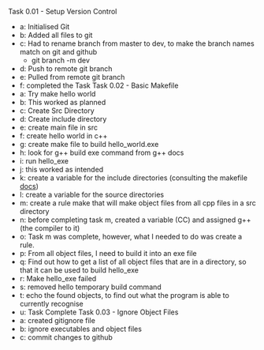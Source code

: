 
Task 0.01 - Setup Version Control
- a: Initialised Git
- b: Added all files to git 
- c: Had to rename branch from master to dev, to make the branch names match on git and github 
    - git branch -m dev
- d: Push to remote git branch
- e: Pulled from remote git branch
- f: completed the Task
Task 0.02 - Basic Makefile
- a: Try make hello world
- b: This worked as planned
- c: Create Src Directory
- d: Create include directory
- e: create main file in src
- f: create hello world in c++
- g: create make file to build hello_world.exe
- h: look for g++ build exe command from g++ docs
- i: run hello_exe
- j: this worked as intended
- k: create a variable for the include directories (consulting the makefile [docs](https://www.gnu.org/software/make/manual/html_node/Introduction.html))
- l: create a variable for the source directories
- m: create a rule make that will make object files from all cpp files in a src directory
- n: before completing task m, created a variable (CC) and assigned g++ (the compiler to it)
- o: Task m was complete, however, what I needed to do was create a rule.
- p: From all object files, I need to build it into an exe file
- q: Find out how to get a list of all object files that are in a directory, so that it can be used to build hello_exe
- r: Make hello_exe failed
- s: removed hello temporary build command
- t: echo the found objects, to find out what the program is able to currently recognise
- u: Task Complete
Task 0.03 - Ignore Object Files 
- a: created gitignore file
- b: ignore executables and object files
- c: commit changes to github